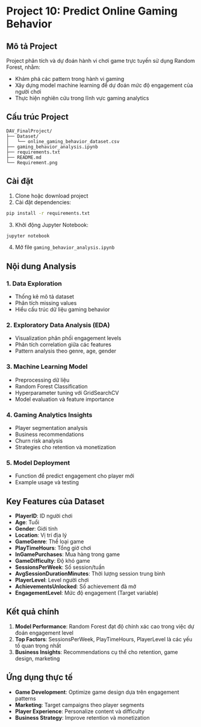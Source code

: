 # Project 10: Predict Online Gaming Behavior

## Mô tả Project
Project phân tích và dự đoán hành vi chơi game trực tuyến sử dụng Random Forest, nhằm:
- Khám phá các pattern trong hành vi gaming
- Xây dựng model machine learning để dự đoán mức độ engagement của người chơi
- Thực hiện nghiên cứu trong lĩnh vực gaming analytics

## Cấu trúc Project
```
DAV_FinalProject/
├── Dataset/
│   └── online_gaming_behavior_dataset.csv
├── gaming_behavior_analysis.ipynb
├── requirements.txt
├── README.md
└── Requirement.png
```

## Cài đặt

1. Clone hoặc download project
2. Cài đặt dependencies:
```bash
pip install -r requirements.txt
```

3. Khởi động Jupyter Notebook:
```bash
jupyter notebook
```

4. Mở file `gaming_behavior_analysis.ipynb`

## Nội dung Analysis

### 1. Data Exploration
- Thống kê mô tả dataset
- Phân tích missing values
- Hiểu cấu trúc dữ liệu gaming behavior

### 2. Exploratory Data Analysis (EDA)
- Visualization phân phối engagement levels
- Phân tích correlation giữa các features
- Pattern analysis theo genre, age, gender

### 3. Machine Learning Model
- Preprocessing dữ liệu
- Random Forest Classification
- Hyperparameter tuning với GridSearchCV
- Model evaluation và feature importance

### 4. Gaming Analytics Insights
- Player segmentation analysis
- Business recommendations
- Churn risk analysis
- Strategies cho retention và monetization

### 5. Model Deployment
- Function để predict engagement cho player mới
- Example usage và testing

## Key Features của Dataset

- **PlayerID**: ID người chơi
- **Age**: Tuổi
- **Gender**: Giới tính  
- **Location**: Vị trí địa lý
- **GameGenre**: Thể loại game
- **PlayTimeHours**: Tổng giờ chơi
- **InGamePurchases**: Mua hàng trong game
- **GameDifficulty**: Độ khó game
- **SessionsPerWeek**: Số session/tuần
- **AvgSessionDurationMinutes**: Thời lượng session trung bình
- **PlayerLevel**: Level người chơi
- **AchievementsUnlocked**: Số achievement đã mở
- **EngagementLevel**: Mức độ engagement (Target variable)

## Kết quả chính

1. **Model Performance**: Random Forest đạt độ chính xác cao trong việc dự đoán engagement level
2. **Top Factors**: SessionsPerWeek, PlayTimeHours, PlayerLevel là các yếu tố quan trọng nhất
3. **Business Insights**: Recommendations cụ thể cho retention, game design, marketing

## Ứng dụng thực tế

- **Game Development**: Optimize game design dựa trên engagement patterns
- **Marketing**: Target campaigns theo player segments
- **Player Experience**: Personalize content và difficulty
- **Business Strategy**: Improve retention và monetization
